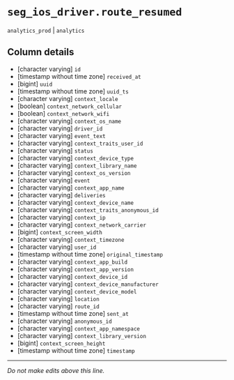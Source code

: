 # `seg_ios_driver.route_resumed`
`analytics_prod` | `analytics`

## Column details
* [character varying] `id`
* [timestamp without time zone] `received_at`
* [bigint]    `uuid`
* [timestamp without time zone] `uuid_ts`
* [character varying] `context_locale`
* [boolean]   `context_network_cellular`
* [boolean]   `context_network_wifi`
* [character varying] `context_os_name`
* [character varying] `driver_id`
* [character varying] `event_text`
* [character varying] `context_traits_user_id`
* [character varying] `status`
* [character varying] `context_device_type`
* [character varying] `context_library_name`
* [character varying] `context_os_version`
* [character varying] `event`
* [character varying] `context_app_name`
* [character varying] `deliveries`
* [character varying] `context_device_name`
* [character varying] `context_traits_anonymous_id`
* [character varying] `context_ip`
* [character varying] `context_network_carrier`
* [bigint]    `context_screen_width`
* [character varying] `context_timezone`
* [character varying] `user_id`
* [timestamp without time zone] `original_timestamp`
* [character varying] `context_app_build`
* [character varying] `context_app_version`
* [character varying] `context_device_id`
* [character varying] `context_device_manufacturer`
* [character varying] `context_device_model`
* [character varying] `location`
* [character varying] `route_id`
* [timestamp without time zone] `sent_at`
* [character varying] `anonymous_id`
* [character varying] `context_app_namespace`
* [character varying] `context_library_version`
* [bigint]    `context_screen_height`
* [timestamp without time zone] `timestamp`

-------------------------------------------------------------------------------
*Do not make edits above this line.*

